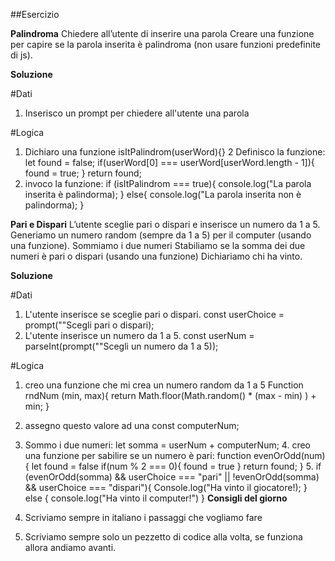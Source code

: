 ##Esercizio

**Palindroma**
Chiedere all’utente di inserire una parola
Creare una funzione per capire se la parola inserita è palindroma (non usare funzioni predefinite di js).

**Soluzione**

#Dati

1. Inserisco un prompt per chiedere all'utente una parola

#Logica

1. Dichiaro una funzione isItPalindrom(userWord){}
   2 Definisco la funzione:
   let found = false;
   if(userWord[0] === userWord[userWord.length - 1]){
   found = true;
   }
   return found;
2. invoco la funzione:
   if (isItPalindrom === true){
   console.log("La parola inserita è palindorma);
   } else{
   console.log("La parola inserita non è palindorma);
   }

**Pari e Dispari**
L’utente sceglie pari o dispari e inserisce un numero da 1 a 5.
Generiamo un numero random (sempre da 1 a 5) per il computer (usando una funzione).
Sommiamo i due numeri
Stabiliamo se la somma dei due numeri è pari o dispari (usando una funzione)
Dichiariamo chi ha vinto.

**Soluzione**

#Dati

1. L'utente inserisce se sceglie pari o dispari. const userChoice = prompt(""Scegli pari o dispari);
2. L'utente inserisce un numero da 1 a 5. const userNum = parseInt(prompt(""Scegli un numero da 1 a 5));

#Logica

1. creo una funzione che mi crea un numero random da 1 a 5 Function rndNum (min, max){
   return Math.floor(Math.random() \* (max - min) ) + min;
   }

2. assegno questo valore ad una const computerNum;
3. Sommo i due numeri: let somma = userNum + computerNum; 4. creo una funzione per sabilire se un numero è pari:
   function evenOrOdd(num){
   let found = false
   if(num % 2 === 0){
   found = true
   }
   return found;
   } 5. if (evenOrOdd(somma) && userChoice === "pari" || !evenOrOdd(somma) && userChoice === "dispari"){
   Console.log("Ha vinto il giocatore!);
   }
   else {
   console.log("Ha vinto il computer!")
   }
   **Consigli del giorno**

4. Scriviamo sempre in italiano i passaggi che vogliamo fare
5. Scriviamo sempre solo un pezzetto di codice alla volta, se funziona allora andiamo avanti.
